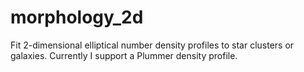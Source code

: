 # morphology_2d
Fit 2-dimensional elliptical number density profiles to star clusters or galaxies. Currently I support a Plummer density profile.
